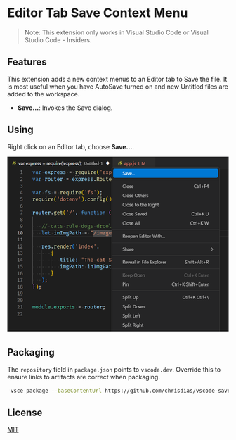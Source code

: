 # Editor Tab Save Context Menu

> Note: This extension only works in Visual Studio Code or Visual Studio Code - Insiders.

## Features

This extension adds a new context menus to an Editor tab to Save the file. It is most useful when you have
AutoSave turned on and new Untitled files are added to the workspace.

* **Save...**: Invokes the Save dialog. 

## Using

Right click on an Editor tab, choose **Save...**.

![Preview](images/preview.png)


## Packaging

The `repository` field in `package.json` points to `vscode.dev`. Override this to ensure links to artifacts are correct when packaging.

``` bash
 vsce package --baseContentUrl https://github.com/chrisdias/vscode-savecontextmenu/blob/HEAD --baseImagesUrl https://github.com/chrisdias/vscode-savecontextmenu/raw/HEAD
```

## License

[MIT](LICENSE.md)